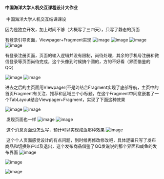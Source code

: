 #### 中国海洋大学人机交互课程设计大作业

​
中国海洋大学人机交互结课课设

因为是独立开发，加上时间不够（大概写了三四天），只写了静态的页面

有登录引导页面，Viewpager+Fragment实现
![image](https://github.com/wellorbetter/ouc_HCI_final_course_design/assets/92317982/1fd10c5f-d7aa-455c-aa26-d9d29af9495f)
![image](https://github.com/wellorbetter/ouc_HCI_final_course_design/assets/92317982/a85edaef-f363-48a5-8ca8-532369c575b3)
![image](https://github.com/wellorbetter/ouc_HCI_final_course_design/assets/92317982/49e8cd99-1bb0-4b11-bebf-268fb47ee490)
![image](https://github.com/wellorbetter/ouc_HCI_final_course_design/assets/92317982/5b0f0c39-e95b-4e94-a6e2-eb4b12428754)

有登录注册页面，页面的输入逻辑并没有限制，尚待处理，其余的手机号注册和微信登录等页面尚待完成，这个头像到时候搞个圆的，方的不好看（界面借鉴的QQ）


![image](https://github.com/wellorbetter/ouc_HCI_final_course_design/assets/92317982/b0f68649-382a-47c7-8924-40f0b9e70659)
![image](https://github.com/wellorbetter/ouc_HCI_final_course_design/assets/92317982/688012eb-ba5a-4192-ab36-b46308825b95)

进去之后的主页面用VIewpager(不是2)结合Fragment实现了底部导航，主页中的首页Fragment有关注、推荐和区域三个小标题，在这个Fragment中同意嵌套了一个TabLayout结合Viewpager+Fragment，实现了下面这种效果


![image](https://github.com/wellorbetter/ouc_HCI_final_course_design/assets/92317982/70a846d7-927c-4e7d-a8b3-d84cf9f05401)
![image](https://github.com/wellorbetter/ouc_HCI_final_course_design/assets/92317982/e3e1dfe9-6f9a-461d-811b-5bb17f3e994f)



 发现页面也一样
![image](https://github.com/wellorbetter/ouc_HCI_final_course_design/assets/92317982/7e45fe3b-a1bd-45fe-8ee2-88f7ab12ba48)
![image](https://github.com/wellorbetter/ouc_HCI_final_course_design/assets/92317982/2d807554-f385-4c24-a25a-f00028301b37)



 这个消息页面没怎么写，预计可以实现咸鱼那种效果
![image](https://github.com/wellorbetter/ouc_HCI_final_course_design/assets/92317982/76bd43da-234a-4048-b847-f208ebcd4f8a)



 这个个人页面感觉设计的有点问题，到时候再修改修改吧，具体逻辑只写了发布商品和切换账户以及退出，这个发布商品借鉴了QQ发说说的那个界面和咸鱼的发布界面
![image](https://github.com/wellorbetter/ouc_HCI_final_course_design/assets/92317982/e1ead287-a9ec-4133-9d72-a573e8ba8b64)

![image](https://github.com/wellorbetter/ouc_HCI_final_course_design/assets/92317982/6141cc12-5c2f-436c-a766-be44b3e8dd16)

![image](https://github.com/wellorbetter/ouc_HCI_final_course_design/assets/92317982/df5e1e0d-25f3-49ce-82fc-ee5135902bcc)

​
